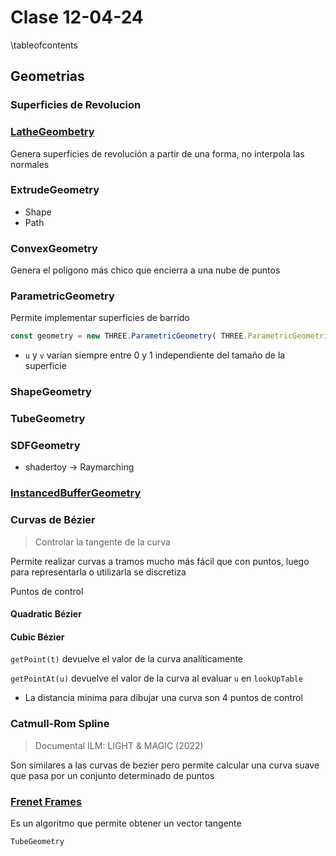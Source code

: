 # Clase 12-04-24

\tableofcontents

## Geometrias
### Superficies de Revolucion

### [LatheGeombetry](https://threejs.org/docs/#api/en/geometries/LatheGeometry)

Genera superficies de revolución a partir de una forma, no interpola las
normales

### ExtrudeGeometry

* Shape
* Path

### ConvexGeometry

Genera el polígono más chico que encierra a una nube de puntos

### ParametricGeometry

Permite implementar superficies de barrido

```js
const geometry = new THREE.ParametricGeometry( THREE.ParametricGeometries.klein, 25, 25 );
```

* `u` y `v` varían siempre entre 0 y 1 independiente del tamaño de la superficie

### ShapeGeometry

### TubeGeometry

### SDFGeometry

* shadertoy -> Raymarching

### [InstancedBufferGeometry](https://threejs.org/docs/#api/en/core/InstancedBufferGeometry)

### Curvas de Bézier

> Controlar la tangente de la curva

Permite realizar curvas a tramos mucho más fácil que con puntos, luego para
representarla o utilizarla se discretiza

Puntos de control

#### Quadratic Bézier

#### Cubic Bézier

`getPoint(t)` devuelve el valor de la curva analíticamente

`getPointAt(u)` devuelve el valor de la curva al evaluar `u` en `lookUpTable`

* La distancia minima para dibujar una curva son 4 puntos de control

### Catmull-Rom Spline

> Documental ILM: LIGHT & MAGIC (2022)

Son similares a las curvas de bezier pero permite calcular una curva suave que
pasa por un conjunto determinado de puntos

### [Frenet Frames](https://janakiev.com/blog/framing-parametric-curves)

Es un algoritmo que permite obtener un vector tangente

`TubeGeometry`
